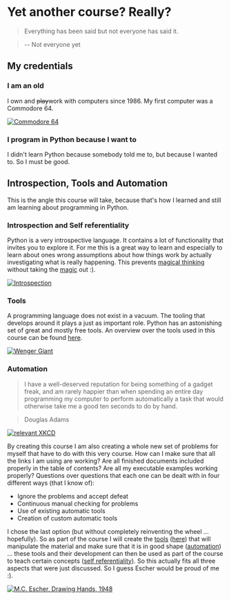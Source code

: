# Yet another course? Really?

> Everything has been said but not everyone has said it.

> -- Not everyone yet

## My credentials

### I am an old 

I own and ~~play~~work with computers since 1986. My first computer was a Commodore 64.

[![Commodore 64](c64.jpg)](https://en.wikipedia.org/wiki/Commodore_64)

### I program in Python because I want to

I didn't learn Python because somebody told me to, but because I wanted to. So I must be good.

## Introspection, Tools and Automation

This is the angle this course will take, because that's how I learned and still am learning about programming in Python.

### Introspection and Self referentiality

Python is a very introspective language. It contains a lot of functionality that invites you to explore it. For me this is a great way to learn and especially to learn about ones wrong assumptions about how things work by actually investigating what is really happening. This prevents [magical thinking](https://en.wikipedia.org/wiki/Cargo_cult_programming) without taking the [magic](http://www.outpost9.com/reference/jargon/jargon_46.html) out :).

[![Introspection](https://goo.gl/sq1OkT)](https://en.wikipedia.org/wiki/Droste_effect)

### Tools

A programming language does not exist in a vacuum. The tooling that develops around it plays a just as important role. Python has an astonishing set of great and mostly free tools. An overview over the tools used in this course can be found [here](../introspection/README.md#tools-for-exploration).

[![Wenger Giant](https://c2.staticflickr.com/6/5183/5755042801_850b1ffb2c_b.jpg)](https://www.flickr.com/photos/ojimbo/5755042801)

### Automation

> I have a well-deserved reputation for being something of a gadget freak, and am rarely happier than when spending an entire day programming my computer to perform automatically a task that would otherwise take me a good ten seconds to do by hand.

> Douglas Adams 

[![relevant XKCD](http://imgs.xkcd.com/comics/automation.png)](http://xkcd.com/1319/)

By creating this course I am also creating a whole new set of problems for myself that have to do with this very course. How can I make sure that all the links I am using are working? Are all finished documents included properly in the table of contents? Are all my executable examples working properly? Questions over questions that each one can be dealt with in four different ways (that I know of):
     
* Ignore the problems and accept defeat
* Continuous manual checking for problems
* Use of existing automatic tools
* Creation of custom automatic tools

I chose the last option (but without completely reinventing the wheel ... hopefully). So as part of the course I will create the [tools](README.md#tools) ([here](../../_tools/README.md)) that will manipulate the material and make sure that it is in good shape ([automation](README.md#automation)) ... these tools and their development can then be used as part of the course to teach certain concepts ([self referentiality](README.md#introspection-and-self-referentiality)). So this actually fits all three aspects that were just discussed. So I guess Escher would be proud of me :).

[![M.C. Escher, Drawing Hands, 1948](http://c7.staticflickr.com/4/3016/2879644822_34d42d0413_b.jpg)](https://www.flickr.com/photos/jameswy_wang/2879644822/in/photostream/)

